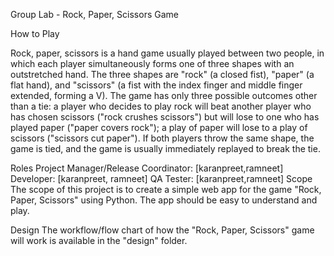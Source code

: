 Group Lab - Rock, Paper, Scissors Game

How to Play

Rock, paper, scissors is a hand game usually played between two people, in which each player simultaneously forms one of three shapes with an outstretched hand. The three shapes are "rock" (a closed fist), "paper" (a flat hand), and "scissors" (a fist with the index finger and middle finger extended, forming a V). The game has only three possible outcomes other than a tie: a player who decides to play rock will beat another player who has chosen scissors ("rock crushes scissors") but will lose to one who has played paper ("paper covers rock"); a play of paper will lose to a play of scissors ("scissors cut paper"). If both players throw the same shape, the game is tied, and the game is usually immediately replayed to break the tie.

Roles
Project Manager/Release Coordinator: [karanpreet,ramneet]
Developer: [karanpreet, ramneet]
QA Tester: [karanpreet,ramneet]
Scope
The scope of this project is to create a simple web app for the game "Rock, Paper, Scissors" using Python. The app should be easy to understand and play.

Design
The workflow/flow chart of how the "Rock, Paper, Scissors" game will work is available in the "design" folder.
